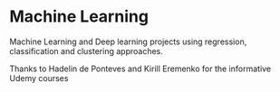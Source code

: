 # Machine Learning
Machine Learning and Deep learning projects using regression, classification and clustering approaches.

Thanks to Hadelin de Ponteves and Kirill Eremenko for the informative Udemy courses
